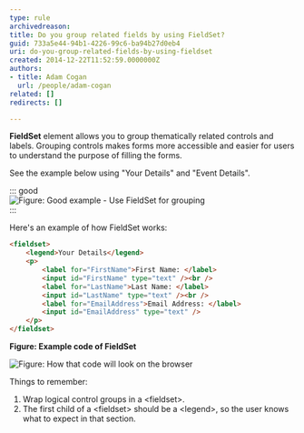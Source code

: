 ```yaml
---
type: rule
archivedreason: 
title: Do you group related fields by using FieldSet?
guid: 733a5e44-94b1-4226-99c6-ba94b27d0eb4
uri: do-you-group-related-fields-by-using-fieldset
created: 2014-12-22T11:52:59.0000000Z
authors:
- title: Adam Cogan
  url: /people/adam-cogan
related: []
redirects: []

---
```


**FieldSet** element allows you to group thematically related controls and labels. Grouping controls makes forms more accessible and easier for users to understand the purpose of filling the forms.

See the example below using "Your Details" and "Event Details".

<!--endintro-->

::: good  
![Figure: Good example - Use FieldSet for grouping](fieldset.jpg)  
:::

Here's an example of how FieldSet works:

``` html
<fieldset>
    <legend>Your Details</legend>
    <p>
        <label for="FirstName">First Name: </label>
        <input id="FirstName" type="text" /><br />
        <label for="LastName">Last Name: </label>
        <input id="LastName" type="text" /><br />
        <label for="EmailAddress">Email Address: </label>
        <input id="EmailAddress" type="text" />
    </p>
</fieldset>
```
**Figure: Example code of FieldSet**

![Figure: How that code will look on the browser](fieldset-browser.jpg)  

Things to remember:

1. Wrap logical control groups in a &lt;fieldset&gt;.
2. The first child of a &lt;fieldset&gt; should be a &lt;legend&gt;, so the user knows what to expect in that section.
